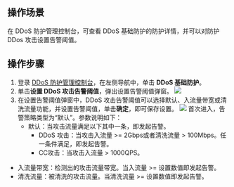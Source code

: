 ## 操作场景
在 DDoS 防护管理控制台，可查看 DDoS 基础防护的防护详情，并可以对防护 DDos 攻击设置告警阈值。

## 操作步骤
1. 登录 [DDoS 防护管理控制台](https://console.cloud.tencent.com/ddos/dashboard/overview)，在左侧导航中，单击 **DDoS 基础防护**。
2. 单击**设置 DDoS 攻击告警阈值**，弹出设置告警阈值弹窗。
![](https://qcloudimg.tencent-cloud.cn/raw/efe47cee3aee3e59e588312361eb5e49.png)
3. 在设置告警阈值弹窗中，DDoS 攻击告警阈值可以选择默认、入流量带宽或清洗流量功能，并设置告警阈值，单击**确定**，即可保存设置。
![](https://main.qcloudimg.com/raw/3138880bc259c261cca7c992daeb51a6.png) 
首次进入，告警策略类型为“默认”。参数说明如下：
    - 默认：当攻击流量满足以下其中一条，即发起告警。
       - DDoS 攻击：当攻击入流量 >= 2Gbps或者清洗流量 > 100Mbps。任一条件满足，即发起告警。
       - CC攻击：当攻击入流量 > 1000QPS。
 - 入流量带宽：检测出的攻击流量带宽。当入流量 >= 设置数值即发起告警。 
  - 清洗流量：被清洗的攻击流量。当清洗流量 >= 设置数值即发起告警。
